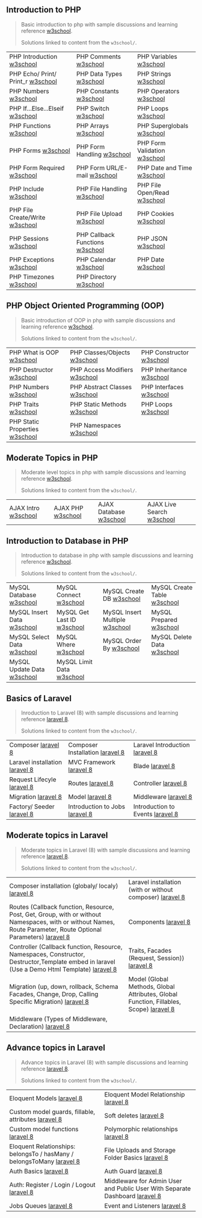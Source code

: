 ## Introduction to PHP

> Basic introduction to php with sample discussions and learning reference [w3school](https://www.w3schools.com/php/).
>
> Solutions linked to content from the `w3school/`.

||||
|---|---|---|
| PHP Introduction [w3school](https://www.w3schools.com/php/) | PHP Comments [w3school](https://www.w3schools.com/php/) | PHP Variables [w3school](https://www.w3schools.com/php/) |
| PHP Echo/ Print/ Print_r [w3school](https://www.w3schools.com/php/) | PHP Data Types [w3school](https://www.w3schools.com/php/) | PHP Strings [w3school](https://www.w3schools.com/php/) |
| PHP Numbers [w3school](https://www.w3schools.com/php/) | PHP Constants [w3school](https://www.w3schools.com/php/) | PHP Operators [w3school](https://www.w3schools.com/php/) |
| PHP If...Else...Elseif [w3school](https://www.w3schools.com/php/) | PHP Switch [w3school](https://www.w3schools.com/php/) | PHP Loops [w3school](https://www.w3schools.com/php/) |
| PHP Functions [w3school](https://www.w3schools.com/php/) | PHP Arrays [w3school](https://www.w3schools.com/php/) | PHP Superglobals [w3school](https://www.w3schools.com/php/) |
| PHP Forms [w3school](https://www.w3schools.com/php/) | PHP Form Handling [w3school](https://www.w3schools.com/php/) | PHP Form Validation [w3school](https://www.w3schools.com/php/) |
| PHP Form Required [w3school](https://www.w3schools.com/php/) | PHP Form URL/E-mail [w3school](https://www.w3schools.com/php/) | PHP Date and Time [w3school](https://www.w3schools.com/php/) |
| PHP Include [w3school](https://www.w3schools.com/php/) | PHP File Handling [w3school](https://www.w3schools.com/php/) | PHP File Open/Read [w3school](https://www.w3schools.com/php/) |
| PHP File Create/Write [w3school](https://www.w3schools.com/php/) | PHP File Upload [w3school](https://www.w3schools.com/php/) | PHP Cookies [w3school](https://www.w3schools.com/php/) |
| PHP Sessions [w3school](https://www.w3schools.com/php/) | PHP Callback Functions [w3school](https://www.w3schools.com/php/) | PHP JSON [w3school](https://www.w3schools.com/php/) |
| PHP Exceptions [w3school](https://www.w3schools.com/php/) | PHP Calendar [w3school](https://www.w3schools.com/php/) | PHP Date [w3school](https://www.w3schools.com/php/) |
| PHP Timezones [w3school](https://www.w3schools.com/php/) | PHP Directory [w3school](https://www.w3schools.com/php/) ||




## PHP Object Oriented Programming (OOP)

> Basic introduction of OOP in php with sample discussions and learning reference [w3school](https://www.w3schools.com/php/).
>
> Solutions linked to content from the `w3school/`.

||||
|---|---|---|
| PHP What is OOP [w3school](https://www.w3schools.com/php/) | PHP Classes/Objects [w3school](https://www.w3schools.com/php/) | PHP Constructor [w3school](https://www.w3schools.com/php/) |
| PHP Destructor [w3school](https://www.w3schools.com/php/) | PHP Access Modifiers [w3school](https://www.w3schools.com/php/) | PHP Inheritance [w3school](https://www.w3schools.com/php/) |
| PHP Numbers [w3school](https://www.w3schools.com/php/) | PHP Abstract Classes [w3school](https://www.w3schools.com/php/) | PHP Interfaces [w3school](https://www.w3schools.com/php/) |
| PHP Traits [w3school](https://www.w3schools.com/php/) | PHP Static Methods [w3school](https://www.w3schools.com/php/) | PHP Loops [w3school](https://www.w3schools.com/php/) |
| PHP Static Properties [w3school](https://www.w3schools.com/php/) | PHP Namespaces  [w3school](https://www.w3schools.com/php/) ||






## Moderate Topics in PHP

> Moderate level topics in php with sample discussions and learning reference [w3school](https://www.w3schools.com/php/).
>
> Solutions linked to content from the `w3school/`.

|||||
|---|---|---|---|
| AJAX Intro [w3school](https://www.w3schools.com/php/) | AJAX PHP [w3school](https://www.w3schools.com/php/) | AJAX Database [w3school](https://www.w3schools.com/php/) | AJAX Live Search [w3school](https://www.w3schools.com/php/)




## Introduction to Database in PHP

> Introduction to database in php with sample discussions and learning reference [w3school](https://www.w3schools.com/php/).
>
> Solutions linked to content from the `w3school/`.

|||||
|---|---|---|---|
| MySQL Database [w3school](https://www.w3schools.com/php/) | MySQL Connect [w3school](https://www.w3schools.com/php/) | MySQL Create DB [w3school](https://www.w3schools.com/php/) | MySQL Create Table [w3school](https://www.w3schools.com/php/)
| MySQL Insert Data [w3school](https://www.w3schools.com/php/) | MySQL Get Last ID [w3school](https://www.w3schools.com/php/) | MySQL Insert Multiple [w3school](https://www.w3schools.com/php/) | MySQL Prepared [w3school](https://www.w3schools.com/php/)
| MySQL Select Data [w3school](https://www.w3schools.com/php/) | MySQL Where [w3school](https://www.w3schools.com/php/) | MySQL Order By [w3school](https://www.w3schools.com/php/) | MySQL Delete Data [w3school](https://www.w3schools.com/php/)
| MySQL Update Data [w3school](https://www.w3schools.com/php/) | MySQL Limit Data  [w3school](https://www.w3schools.com/php/) |




 
## Basics of Laravel

> Inroduction to Laravel (8) with sample discussions and learning reference [laravel 8](https://laravel.com/docs/8.x).
>
> Solutions linked to content from the `w3school/`.

||||
|---|---|---|
| Composer [laravel 8](https://getcomposer.org/doc/00-intro.md) | Composer Installation [laravel 8](https://getcomposer.org/download/) | Laravel Introduction [laravel 8](https://laravel.com/docs/8.x) | Laravel Directory Structure [laravel 8](https://laravel.com/docs/8.x/structure) |
| Laravel installation [laravel 8](https://laravel.com/docs/8.x/installation) | MVC Framework [laravel 8](https://blog.pusher.com/laravel-mvc-use/#:~:text=MVC%20is%20a%20software%20architecture%E2%80%A6that%20separates%20domain%2Fapplication%2F,and%20data%20of%20the%20application.) | Blade [laravel 8](https://laravel.com/docs/8.x/blade#main-content) | Views [laravel 8](https://laravel.com/docs/8.x/views#main-content) |
| Request Lifecyle [laravel 8](https://laravel.com/docs/8.x/lifecycle#main-content) | Routes [laravel 8](https://laravel.com/docs/8.x/routing#basic-routing) | Controller [laravel 8](https://laravel.com/docs/8.x/controllers#main-content) | Facades [laravel 8](https://laravel.com/docs/8.x/facades#main-content) |
| Migration [laravel 8](https://laravel.com/docs/8.x/migrations#main-content) | Model [laravel 8](https://laravel.com/docs/8.x/eloquent#generating-model-classes) | Middleware [laravel 8](https://laravel.com/docs/8.x/middleware#main-content) | App Service Provider [laravel 8](https://laravel.com/docs/8.x/lifecycle#service-providers) |
| Factory/ Seeder [laravel 8](https://laravel.com/docs/8.x/seeding#using-model-factories) | Introduction to Jobs [laravel 8](https://laravel.com/docs/8.x/queues#creating-jobs) |Introduction to Events [laravel 8](https://laravel.com/docs/8.x/events#main-content)|




 
## Moderate topics in Laravel

> Moderate topics in Laravel (8) with sample discussions and learning reference [laravel 8](https://laravel.com/docs/8.x).
>
> Solutions linked to content from the `w3school/`.

|||
|---|---|
| Composer installation (globaly/ localy) [laravel 8](https://getcomposer.org/download/) | Laravel installation (with or without composer) [laravel 8](https://laravel.com/docs/8.x/#main-content) |
| Routes (Callback function, Resource, Post, Get, Group, with or without Namespaces, with or without Names, Route Parameter, Route Optional Parameters) [laravel 8](https://laravel.com/docs/8.x/routing#basic-routing) | Components [laravel 8](https://laravel.com/docs/8.x/blade#components) |
| Controller (Callback function, Resource, Namespaces, Constructor, Destructor,Template embed in laravel (Use a Demo Html Template) [laravel 8](https://laravel.com/docs/8.x/controllers#main-content) | Traits, Facades (Request, Session)) [laravel 8](https://laravel.com/docs/8.x/notifications#using-the-notifiable-trait)
| Migration (up, down, rollback, Schema Facades, Change, Drop, Calling Specific Migration) [laravel 8](https://laravel.com/docs/8.x/migrations#main-content) | Model (Global Methods, Global Attributes, Global Function, Fillables, Scope) [laravel 8](https://laravel.com/docs/8.x/eloquent#generating-model-classes) |
| Middleware (Types of Middleware, Declaration) [laravel 8](https://laravel.com/docs/8.x/middleware#main-content) | |


## Advance topics in Laravel

> Advance topics in Laravel (8) with sample discussions and learning reference [laravel 8](https://laravel.com/docs/8.x).
>
> Solutions linked to content from the `w3school/`.

|||
|---|---|
| Eloquent Models [laravel 8](https://laravel.com/docs/8.x/eloquent#generating-model-classes) | Eloquent Model Relationship [laravel 8](https://laravel.com/docs/8.x/eloquent-relationships) |
| Custom model guards, fillable, attributes [laravel 8](https://laravel.com/docs/8.x/authentication#adding-custom-guards) | Soft deletes [laravel 8](https://laravel.com/docs/8.x/eloquent#soft-deleting) |
| Custom model functions [laravel 8](https://www.nicesnippets.com/blog/laravel-custom-function-in-model) | Polymorphic relationships [laravel 8](https://laravel.com/docs/8.x/eloquent-relationships#polymorphic-relationships) |
| Eloquent Relationships: belongsTo / hasMany / belongsToMany [laravel 8](https://laravel.com/docs/9.x/eloquent-relationships) | File Uploads and Storage Folder Basics [laravel 8](https://laravel.com/docs/8.x/filesystem#file-uploads) |
| Auth Basics [laravel 8](https://laravel.com/docs/8.x) | Auth Guard [laravel 8](https://laravel.com/docs/8.x) |
| Auth: Register / Login / Logout [laravel 8](https://laravel.com/docs/8.x) | Middleware for Admin User and Public User With Separate Dashboard [laravel 8](https://laravel.com/docs/8.x) |
| Jobs Queues [laravel 8](https://laravel.com/docs/8.x) | Event and Listeners [laravel 8](https://laravel.com/docs/8.x) |

